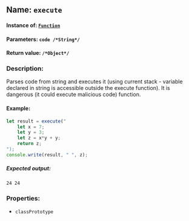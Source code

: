 ## Name: `execute`

#### Instance of: [`Function`](Function.md)

#### Parameters: `code /*String*/`

#### Return value: `/*Object*/`

### Description:

Parses code from string and executes it (using current stack - variable declared in
string is accessible outside the execute function). It is dangerous (it could execute
malicious code) function.

#### Example:

```js
let result = execute("
    let x = 7;
    let y = 3;
    let z = x*y + y;
    return z; 
");
console.write(result, " ", z);
```

##### Expected output:

```
24 24
```

### Properties:

- `classPrototype`


